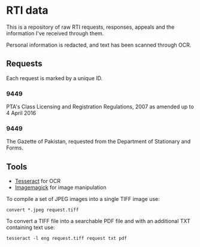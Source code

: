 # RTI data

This is a repository of raw RTI requests, responses, appeals and the information I've received through them.

Personal information is redacted, and text has been scanned through OCR.

## Requests

Each request is marked by a unique ID.

### 9449

PTA's Class Licensing and Registration Regulations, 2007 as amended up to 4 April 2016

### 9449

The Gazette of Pakistan, requested from the Department of Stationary and Forms.

## Tools

 - [Tesseract](https://github.com/tesseract-ocr/) for OCR
 - [Imagemagick](https://imagemagick.org/index.php) for image manipulation

To compile a set of JPEG images into a single TIFF image use:

```
convert *.jpeg request.tiff
```

To convert a TIFF file into a searchable PDF file and with an additional TXT containing text use:

```
tesseract -l eng request.tiff request txt pdf
```
